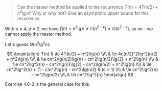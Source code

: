 > Can the master method be applied to the recurrence $T(n) = 4T(n/2) + n^2\lg{n}$?
> Why or why not? Give an asymptotic upper bound for this recurrence.

With $a = 4, b = 2$, we have $f(n) = n^2\lg{n} \ne \mathcal{O}(n^{2-\epsilon}) \ne \Omega(n^{2-\epsilon})$, so no - we cannot apply the master method.

Let's guess $\Theta(n^2\lg^2{n})$:

$$ \begin{align}
   T(n) & \le 4T(n/2) + n^2\lg{n} \\\\
        & \le 4c(n/2)^2\lg^2(n/2) + n^2\lg{n} \\\\
        & \le cn^2\lg(n/2)\lg{n} - cn^2\lg(n/2)\lg{2} + n^2\lg{n} \\\\
        & \le cn^2\lg^2{n} - cn^2\lg{n}\lg{2} - cn^2\lg(n/2) + n^2\lg{n} \\\\
        & \le cn^2\lg^2{n} + (1 - c)n^2\lg{n} - cn^2\lg(n/2) & (c > 1) \\\\
        & \le cn^2\lg^2{n} - cn^2\lg(n/2) \\\\
        & \le cn^2\lg^2{n}
   \end{align} $$

Exercise 4.6-2 is the general case for this.
